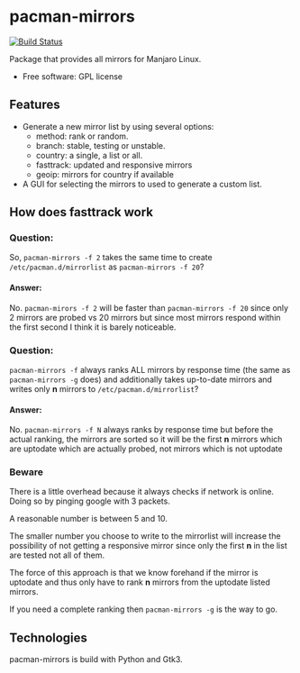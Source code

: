 # pacman-mirrors

[![Build Status](https://travis-ci.org/manjaro/pacman-mirrors.svg?branch=master)](https://travis-ci.org/manjaro/pacman-mirrors)

Package that provides all mirrors for Manjaro Linux.

- Free software: GPL license

## Features

- Generate a new mirror list by using several options:
    - method: rank or random.
    - branch: stable, testing or unstable.
    - country: a single, a list or all.
    - fasttrack: updated and responsive mirrors
    - geoip: mirrors for country if available
- A GUI for selecting the mirrors to used to generate a custom list.

## How does fasttrack work
### Question:
So, `pacman-mirrors -f 2` takes the same time to create `/etc/pacman.d/mirrorlist` as `pacman-mirrors -f 20`?

#### Answer:
No. `pacman-mirors -f 2` will be faster than `pacman-mirrors -f 20` since only 2 mirrors are probed vs 20 mirrors but since most mirrors respond within the first second I think it is barely noticeable.

### Question:
`pacman-mirrors -f` always ranks ALL mirrors by response time (the same as `pacman-mirrors -g` does) and additionally takes up-to-date mirrors and writes only **n** mirrors to `/etc/pacman.d/mirrorlist`?

#### Answer: 
No. `pacman-mirrors -f N` always ranks by response time but before the actual ranking, the mirrors are sorted so it will be the first **n** mirrors which are uptodate which are actually probed, not mirrors which is not uptodate

### Beware
There is a little overhead because it always checks if network is online. Doing so by pinging google with 3 packets.

A reasonable number is between 5 and 10.

The smaller number you choose to write to the mirrorlist will increase the possibility of not getting a responsive mirror since only the first **n** in the list are tested not all of them.

The force of this approach is that we know forehand if the mirror is uptodate and thus only have to rank **n** mirrors from the uptodate listed mirrors.

If you need a complete ranking then `pacman-mirrors -g` is the way to go.

## Technologies

pacman-mirrors is build with Python and Gtk3.
